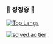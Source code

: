 

###          <tap><tap><tap>                                                                             🌱 성장중 🌱</tap></tap></tap>


 [![Top Langs](https://github-readme-stats.vercel.app/api/top-langs/?username=metorg&hide=jupyter%20notebook)](https://github.com/metorg/github-readme-stats)               

[![solved.ac tier](http://mazassumnida.wtf/api/v2/generate_badge?boj={metrog})](https://solved.ac/{metrog})

<!--



Here are some ideas to get you started:

- 🔭 I’m currently working on ...
- 🌱 I’m currently learning ...
- 👯 I’m looking to collaborate on ...
- 🤔 I’m looking for help with ...
- 💬 Ask me about ...
- 📫 How to reach me: ...
- 😄 Pronouns: ...
- ⚡ Fun fact: ...
-->
